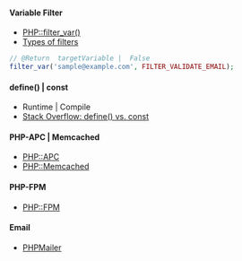 
#### Variable Filter
- [PHP::filter_var()](https://www.php.net/manual/zh/function.filter-var.php)
- [Types of filters](https://www.php.net/manual/zh/filter.filters.php)
```php 
// @Return  targetVariable |  False
filter_var('sample@example.com', FILTER_VALIDATE_EMAIL);
```

#### define() |  const 
- Runtime | Compile 
- [Stack Overflow: define() vs. const](https://stackoverflow.com/questions/2447791/define-vs-const)


#### PHP-APC  |  Memcached 
- [PHP::APC](https://www.php.net/manual/zh/book.apc.php)
- [PHP::Memcached](https://www.php.net/manual/zh/book.memcached.php)

#### PHP-FPM 
- [PHP::FPM](https://www.php.net/manual/zh/install.fpm.php)


#### Email 
- [PHPMailer](https://github.com/PHPMailer/PHPMailer)